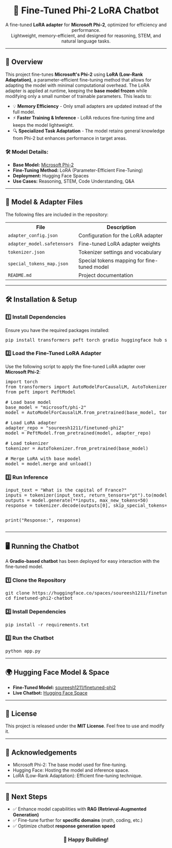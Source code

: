 <!DOCTYPE html>
<html lang="en">
<head>
    <meta charset="UTF-8">
    <meta name="viewport" content="width=device-width, initial-scale=1.0">
    <title>Fine-Tuned Phi-2 LoRA Chatbot</title>
</head>
<body>

<h1 align="center">🚀 Fine-Tuned Phi-2 LoRA Chatbot</h1>
<p align="center">
    A fine-tuned <strong>LoRA adapter</strong> for <strong>Microsoft Phi-2</strong>, optimized for efficiency and performance.<br>
    Lightweight, memory-efficient, and designed for reasoning, STEM, and natural language tasks.
</p>

---

<h2>📌 Overview</h2>
<p>
This project fine-tunes <strong>Microsoft's Phi-2</strong> using <strong>LoRA (Low-Rank Adaptation)</strong>, a parameter-efficient fine-tuning method that allows for adapting the model with minimal computational overhead. The LoRA adapter is applied at runtime, keeping the <strong>base model frozen</strong> while modifying only a small number of trainable parameters. This leads to:
<ul>
    <li>💡 <strong>Memory Efficiency</strong> - Only small adapters are updated instead of the full model.</li>
    <li>⚡ <strong>Faster Training & Inference</strong> - LoRA reduces fine-tuning time and keeps the model lightweight.</li>
    <li>🔍 <strong>Specialized Task Adaptation</strong> - The model retains general knowledge from Phi-2 but enhances performance in target areas.</li>
</ul>
</p>

<h3>🛠 Model Details:</h3>
<ul>
    <li><strong>Base Model:</strong> <a href="https://huggingface.co/microsoft/phi-2">Microsoft Phi-2</a></li>
    <li><strong>Fine-Tuning Method:</strong> LoRA (Parameter-Efficient Fine-Tuning)</li>
    <li><strong>Deployment:</strong> Hugging Face Spaces</li>
    <li><strong>Use Cases:</strong> Reasoning, STEM, Code Understanding, Q&A</li>
</ul>

---

<h2>📂 Model & Adapter Files</h2>
<p>The following files are included in the repository:</p>
<table>
    <tr>
        <th>File</th>
        <th>Description</th>
    </tr>
    <tr>
        <td><code>adapter_config.json</code></td>
        <td>Configuration for the LoRA adapter</td>
    </tr>
    <tr>
        <td><code>adapter_model.safetensors</code></td>
        <td>Fine-tuned LoRA adapter weights</td>
    </tr>
    <tr>
        <td><code>tokenizer.json</code></td>
        <td>Tokenizer settings and vocabulary</td>
    </tr>
    <tr>
        <td><code>special_tokens_map.json</code></td>
        <td>Special tokens mapping for fine-tuned model</td>
    </tr>
    <tr>
        <td><code>README.md</code></td>
        <td>Project documentation</td>
    </tr>
</table>

---

<h2>🛠 Installation & Setup</h2>
<h3>1️⃣ Install Dependencies</h3>
<p>Ensure you have the required packages installed:</p>
<pre>
pip install transformers peft torch gradio huggingface_hub safetensors
</pre>

<h3>2️⃣ Load the Fine-Tuned LoRA Adapter</h3>
<p>Use the following script to apply the fine-tuned LoRA adapter over <strong>Microsoft Phi-2</strong>:</p>

<pre>
import torch
from transformers import AutoModelForCausalLM, AutoTokenizer
from peft import PeftModel

# Load base model
base_model = "microsoft/phi-2"
model = AutoModelForCausalLM.from_pretrained(base_model, torch_dtype=torch.bfloat16, device_map="auto")

# Load LoRA adapter
adapter_repo = "soureesh1211/finetuned-phi2"
model = PeftModel.from_pretrained(model, adapter_repo)

# Load tokenizer
tokenizer = AutoTokenizer.from_pretrained(base_model)

# Merge LoRA with base model
model = model.merge_and_unload()
</pre>

<h3>3️⃣ Run Inference</h3>
<pre>
input_text = "What is the capital of France?"
inputs = tokenizer(input_text, return_tensors="pt").to(model.device)
outputs = model.generate(**inputs, max_new_tokens=50)
response = tokenizer.decode(outputs[0], skip_special_tokens=True)

print("Response:", response)
</pre>

---

<h2>🖥️ Running the Chatbot</h2>
<p>A <strong>Gradio-based chatbot</strong> has been deployed for easy interaction with the fine-tuned model.</p>

<h3>1️⃣ Clone the Repository</h3>
<pre>
git clone https://huggingface.co/spaces/soureesh1211/finetuned-phi2-chatbot
cd finetuned-phi2-chatbot
</pre>

<h3>2️⃣ Install Dependencies</h3>
<pre>
pip install -r requirements.txt
</pre>

<h3>3️⃣ Run the Chatbot</h3>
<pre>
python app.py
</pre>

---

<h2>🌍 Hugging Face Model & Space</h2>
<ul>
    <li><strong>Fine-Tuned Model:</strong> <a href="https://huggingface.co/soureesh1211/finetuned-phi2">soureesh1211/finetuned-phi2</a></li>
    <li><strong>Live Chatbot:</strong> <a href="https://huggingface.co/spaces/soureesh1211/finetuned-phi2-chatbot">Hugging Face Space</a></li>
</ul>

---

<h2>📜 License</h2>
<p>This project is released under the <strong>MIT License</strong>. Feel free to use and modify it.</p>

---

<h2>📢 Acknowledgements</h2>
<ul>
    <li>Microsoft Phi-2: The base model used for fine-tuning.</li>
    <li>Hugging Face: Hosting the model and inference space.</li>
    <li>LoRA (Low-Rank Adaptation): Efficient fine-tuning technique.</li>
</ul>

---

<h2>🎯 Next Steps</h2>
<ul>
    <li>✅ Enhance model capabilities with <strong>RAG (Retrieval-Augmented Generation)</strong></li>
    <li>✅ Fine-tune further for <strong>specific domains</strong> (math, coding, etc.)</li>
    <li>✅ Optimize chatbot <strong>response generation speed</strong></li>
</ul>

<h3 align="center">🚀 Happy Building!</h3>

</body>
</html>
